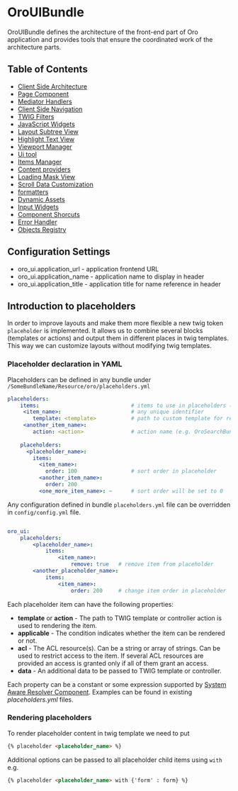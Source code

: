 # OroUIBundle

OroUIBundle defines the architecture of the front-end part of Oro application and provides tools that ensure the coordinated work of the architecture parts.

## Table of Contents

- [Client Side Architecture](./Resources/doc/reference/client-side-architecture.md)
- [Page Component](./Resources/doc/reference/page-component.md)
- [Mediator Handlers](./Resources/doc/reference/mediator-handlers.md)
- [Client Side Navigation](./Resources/doc/reference/client-side-navigation.md)
- [TWIG Filters](./Resources/doc/reference/twig-filters.md)
- [JavaScript Widgets](./Resources/doc/reference/widgets.md)
- [Layout Subtree View](./Resources/doc/reference/client-side/layout-subtree-view.md)
- [Highlight Text View](./Resources/doc/reference/client-side/highlight-text-view.md)
- [Viewport Manager](./Resources/doc/reference/client-side/viewport-manager.md)
- [Ui tool](./Resources/doc/reference/client-side/tool.md)
- [Items Manager](./Resources/doc/reference/items-manager.md)
- [Content providers](./Resources/doc/reference/content-providers.md)
- [Loading Mask View](./Resources/doc/reference/client-side/loading-mask-view.md)
- [Scroll Data Customization](./Resources/doc/reference/scroll-data-customization.md)
- [formatters](./Resources/doc/reference/formatters.md)
- [Dynamic Assets](./Resources/doc/dynamic-assets.md)
- [Input Widgets](./Resources/doc/reference/input-widgets.md)
- [Component Shorcuts](./Resources/doc/reference/component-shortcuts.md)
- [Error Handler](./Resources/doc/reference/error-handler.md)
- [Objects Registry](./Resources/doc/reference/client-side/registry.md)

## Configuration Settings

- oro_ui.application_url   - application frontend URL
- oro_ui.application_name  - application name to display in header
- oro_ui.application_title - application title for name reference in header

## Introduction to placeholders

In order to improve layouts and make them more flexible a new twig token `placeholder` is implemented. It allows us to combine several blocks (templates or actions) and output them in different places in twig templates. This way we can customize layouts without modifying twig templates.

### Placeholder declaration in YAML

Placeholders can be defined in any bundle under `/SomeBundleName/Resource/oro/placeholders.yml`

```yaml
placeholders:
    items:                             # items to use in placeholders (templates or actions)
     <item_name>:                      # any unique identifier
        template: <template>           # path to custom template for renderer
     <another_item_name>:
        action: <action>               # action name (e.g. OroSearchBundle:Search:searchBar)
    
    placeholders:
      <placeholder_name>:
        items:
          <item_name>:
            order: 100                 # sort order in placeholder
          <another_item_name>:
            order: 200
          <one_more_item_name>: ~      # sort order will be set to 0
```

Any configuration defined in bundle `placeholders.yml` file can be overridden in `config/config.yml` file.

```yaml

oro_ui:
    placeholders:
        <placeholder_name>:
            items:
                <item_name>:
                    remove: true   # remove item from placeholder
        <another_placeholder_name>:
            items:
                <item_name>:
                    order: 200     # change item order in placeholder
```

Each placeholder item can have the following properties:

 - **template** or **action** - The path to TWIG template or controller action is used to rendering the item.
 - **applicable** - The condition indicates whether the item can be rendered or not.
 - **acl** - The ACL resource(s). Can be a string or array of strings. Can be used to restrict access to the item. If several ACL resources are provided an access is granted only if all of them grant an access.
 - **data** - An additional data to be passed to TWIG template or controller.

Each property can be a constant or some expression supported by [System Aware Resolver Component](../../Component/Config/Resources/doc/system_aware_resolver.md). Examples can be found in existing *placeholders.yml* files.

### Rendering placeholders

To render placeholder content in twig template we need to put

```html
{% placeholder <placeholder_name> %}
```

Additional options can be passed to all placeholder child items using `with` e.g.

```html
{% placeholder <placeholder_name> with {'form' : form} %}
```
